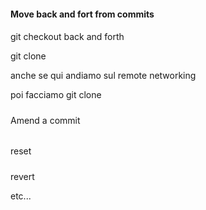 #### Move back and fort from commits


#### 



git checkout back and forth



git clone


anche se qui andiamo sul remote networking

poi facciamo git clone



#####

Amend a commit


######

reset


#####

revert


etc...
